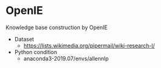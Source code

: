 # OpenIE
Knowledge base construction by OpenIE
* Dataset
  * https://lists.wikimedia.org/pipermail/wiki-research-l/
* Python condition
  * anaconda3-2019.07/envs/allennlp